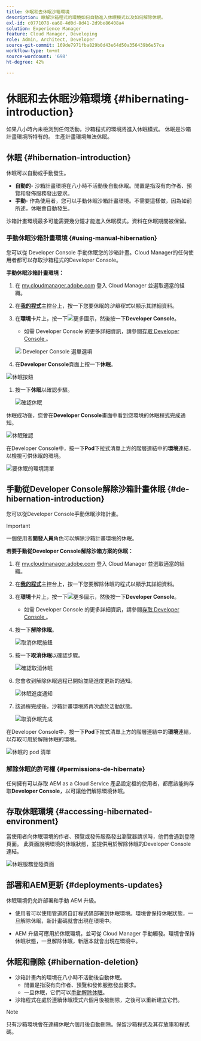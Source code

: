 ```yaml
---
title: 休眠和去休眠沙箱環境
description: 瞭解沙箱程式的環境如何自動進入休眠模式以及如何解除休眠。
exl-id: c0771078-ea68-4d0d-8d41-2d9be86408a4
solution: Experience Manager
feature: Cloud Manager, Developing
role: Admin, Architect, Developer
source-git-commit: 169de7971fba829b0d43e64d50a356439b6e57ca
workflow-type: tm+mt
source-wordcount: '698'
ht-degree: 42%

---
```



# 休眠和去休眠沙箱環境 {#hibernating-introduction}

如果八小時內未檢測到任何活動，沙箱程式的環境將進入休眠模式。 休眠是沙箱計畫環境所特有的。 生產計畫環境無法休眠。

## 休眠 {#hibernation-introduction}

休眠可以自動或手動發生。

* **自動的**- 沙箱計畫環境在八小時不活動後自動休眠。閒置是指沒有向作者、預覽和發佈服務發出要求。
* **手動**- 作為使用者，您可以手動休眠沙箱計畫環境。不需要這樣做，因為如前所述，休眠會自動發生。

沙箱計畫環境最多可能需要幾分鐘才能進入休眠模式。資料在休眠期間被保留。

### 手動休眠沙箱計畫環境 {#using-manual-hibernation}

您可以從 Developer Console 手動休眠您的沙箱計畫。Cloud Manager的任何使用者都可以存取沙箱程式的Developer Console。

**手動休眠沙箱計畫環境：**

1. 在 [my.cloudmanager.adobe.com](https://my.cloudmanager.adobe.com/) 登入 Cloud Manager 並選取適當的組織。

1. 在&#x200B;**[我的程式](/help/implementing/cloud-manager/navigation.md#my-programs)**&#x200B;主控台上，按一下您要休眠的&#x200B;*沙箱程式*&#x200B;以顯示其詳細資料。

1. 在&#x200B;**環境**&#x200B;卡片上，按一下![更多圖示](https://spectrum.adobe.com/static/icons/workflow_18/Smock_More_18_N.svg)，然後按一下&#x200B;**Developer Console**。

   * 如需 Developer Console 的更多詳細資訊，請參閱[存取 Developer Console &#x200B;](/help/implementing/cloud-manager/manage-environments.md#accessing-developer-console)。

   ![&#x200B; Developer Console 選單選項](/help/implementing/cloud-manager/assets/developer-console-menu-option.png)

1. 在&#x200B;**Developer Console**&#x200B;頁面上按一下&#x200B;**休眠**。

<!-- UPDATE THESE SCREENSHOTS WHEN NEW AEM DEVELOPER CONSOLE UI IS RELEASED. AS OF OCTOBER 14, 2024, NEW UI IS STILL IN PRIVATE BETA -->

![休眠按鈕](assets/hibernate-1.png)

1. 按一下&#x200B;**休眠**&#x200B;以確認步驟。

   ![確認休眠](assets/hibernate-2.png)

休眠成功後，您會在&#x200B;**Developer Console**&#x200B;畫面中看到您環境的休眠程式完成通知。

![休眠確認](assets/hibernate-4.png)

在Developer Console中，按一下&#x200B;**Pod**&#x200B;下拉式清單上方的階層連結中的&#x200B;**環境**&#x200B;連結，以檢視可供休眠的環境。

![要休眠的環境清單](assets/hibernate-1b.png)

## 手動從Developer Console解除沙箱計畫休眠 {#de-hibernation-introduction}

您可以從Developer Console手動休眠沙箱計畫。

>[!IMPORTANT]
>
>一個使用者&#x200B;**開發人員**&#x200B;角色可以解除沙箱計畫環境的休眠。

**若要手動從Developer Console解除沙箱方案的休眠：**

1. 在 [my.cloudmanager.adobe.com](https://my.cloudmanager.adobe.com/) 登入 Cloud Manager 並選取適當的組織。

1. 在&#x200B;**[我的程式](/help/implementing/cloud-manager/navigation.md#my-programs)**&#x200B;主控台上，按一下您要解除休眠的程式以顯示其詳細資料。

1. 在&#x200B;**環境**&#x200B;卡片上，按一下![更多圖示](https://spectrum.adobe.com/static/icons/workflow_18/Smock_More_18_N.svg)，然後按一下&#x200B;**Developer Console**。

   * 如需 Developer Console 的更多詳細資訊，請參閱[存取 Developer Console &#x200B;](/help/implementing/cloud-manager/manage-environments.md#accessing-developer-console)。

1. 按一下&#x200B;**解除休眠**。

   ![取消休眠按鈕](assets/de-hibernation-img1.png)

1. 按一下&#x200B;**取消休眠**&#x200B;以確認步驟。

   ![確認取消休眠](assets/de-hibernation-img2.png)

1. 您會收到解除休眠過程已開始並隨進度更新的通知。

   ![休眠進度通知](assets/de-hibernation-img3.png)

1. 該過程完成後，沙箱計畫環境將再次處於活動狀態。

   ![取消休眠完成](assets/de-hibernation-img4.png)

在Developer Console中，按一下&#x200B;**Pod**&#x200B;下拉式清單上方的階層連結中的&#x200B;**環境**&#x200B;連結，以存取可用於解除休眠的環境。

![休眠的 pod 清單](assets/de-hibernate-1b.png)

### 解除休眠的許可權 {#permissions-de-hibernate}

任何擁有可以存取 AEM as a Cloud Service 產品設定檔的使用者，都應該能夠存取&#x200B;**Developer Console**，以可讓他們解除環境休眠。

## 存取休眠環境 {#accessing-hibernated-environment}

當使用者向休眠環境的作者、預覽或發佈服務發出瀏覽器請求時，他們會遇到登陸頁面。 此頁面說明環境的休眠狀態，並提供用於解除休眠的Developer Console連結。

![休眠服務登陸頁面](assets/de-hibernation-img5.png)

## 部署和AEM更新 {#deployments-updates}

休眠環境仍允許部署和手動 AEM 升級。

* 使用者可以使用管道將自訂程式碼部署到休眠環境。環境會保持休眠狀態，一旦解除休眠，新計畫碼就會出現在環境中。

* AEM 升級可應用於休眠環境，並可從 Cloud Manager 手動觸發。環境會保持休眠狀態，一旦解除休眠，新版本就會出現在環境中。

## 休眠和刪除 {#hibernation-deletion}

* 沙箱計畫內的環境在八小時不活動後自動休眠。
   * 閒置是指沒有向作者、預覽和發佈服務發出要求。
   * 一旦休眠，它們可以[手動解除休眠](#de-hibernation-introduction)。
* 沙箱程式在處於連續休眠模式六個月後被刪除，之後可以重新建立它們。

>[!NOTE]
>
>只有沙箱環境會在連續休眠六個月後自動刪除。保留沙箱程式及其存放庫和程式碼。
